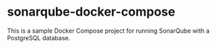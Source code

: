 # sonarqube-docker-compose

This is a sample Docker Compose project for running SonarQube with a PostgreSQL database.
